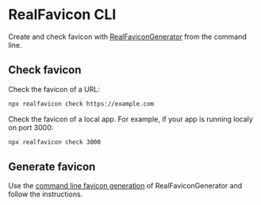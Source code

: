 # RealFavicon CLI

Create and check favicon with [RealFaviconGenerator](https://realfavicongenerator.net/) from the command line.

## Check favicon

Check the favicon of a URL:

```sh
npx realfavicon check https://example.com
```

Check the favicon of a local app. For example, if your app is running localy on port 3000:

```sh
npx realfavicon check 3000
```

## Generate favicon

Use the [command line favicon generation](http://localhost:3000/favicon/command-line)
of RealFaviconGenerator and follow the instructions.
